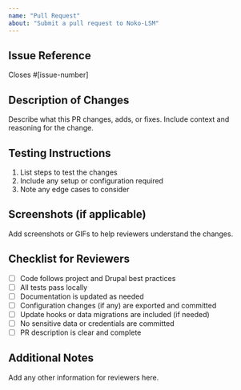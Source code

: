 ```yaml
---
name: "Pull Request"
about: "Submit a pull request to Noko-LSM"
---
```


## Issue Reference
Closes #[issue-number] <!-- Replace with the issue number this PR addresses -->

## Description of Changes
Describe what this PR changes, adds, or fixes. Include context and reasoning for the change.

## Testing Instructions
1. List steps to test the changes
2. Include any setup or configuration required
3. Note any edge cases to consider

## Screenshots (if applicable)
Add screenshots or GIFs to help reviewers understand the changes.

## Checklist for Reviewers
- [ ] Code follows project and Drupal best practices
- [ ] All tests pass locally
- [ ] Documentation is updated as needed
- [ ] Configuration changes (if any) are exported and committed
- [ ] Update hooks or data migrations are included (if needed)
- [ ] No sensitive data or credentials are committed
- [ ] PR description is clear and complete

## Additional Notes
Add any other information for reviewers here. 